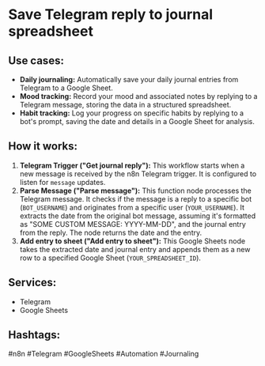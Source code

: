 # Save Telegram reply to journal spreadsheet

## Use cases:

- **Daily journaling:** Automatically save your daily journal entries from Telegram to a Google Sheet.
- **Mood tracking:** Record your mood and associated notes by replying to a Telegram message, storing the data in a structured spreadsheet.
- **Habit tracking:** Log your progress on specific habits by replying to a bot's prompt, saving the date and details in a Google Sheet for analysis.

## How it works:

1.  **Telegram Trigger ("Get journal reply"):**  This workflow starts when a new message is received by the n8n Telegram trigger. It is configured to listen for `message` updates.
2.  **Parse Message ("Parse message"):** This function node processes the Telegram message.  It checks if the message is a reply to a specific bot (`BOT_USERNAME`) and originates from a specific user (`YOUR_USERNAME`). It extracts the date from the original bot message, assuming it's formatted as "SOME CUSTOM MESSAGE: YYYY-MM-DD", and the journal entry from the reply. The node returns the date and the entry.
3.  **Add entry to sheet ("Add entry to sheet"):** This Google Sheets node takes the extracted date and journal entry and appends them as a new row to a specified Google Sheet (`YOUR_SPREADSHEET_ID`).

## Services:

-   Telegram
-   Google Sheets

## Hashtags:

#n8n #Telegram #GoogleSheets #Automation #Journaling
